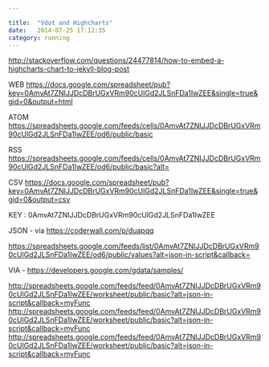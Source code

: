 ```yaml
---

title:  "Vdot and Highcharts"
date:   2014-07-25 17:12:35
category: running
---
```

<script src="http://cdnjs.cloudflare.com/ajax/libs/jquery/2.1.1/jquery.min.js">
<script src="http://cdnjs.cloudflare.com/ajax/libs/highcharts/4.0.3/highcharts-all.js">


<div id="container" style="min-width: 310px; height: 400px; margin: 0 auto">
</div>
<script type="text/javascript">
alert("I am an alert box!");
</script>

http://stackoverflow.com/questions/24477814/how-to-embed-a-highcharts-chart-to-jekyll-blog-post

WEB
https://docs.google.com/spreadsheet/pub?key=0AmvAt7ZNIJJDcDBrUGxVRm90cUlGd2JLSnFDa1IwZEE&single=true&gid=0&output=html

ATOM
https://spreadsheets.google.com/feeds/cells/0AmvAt7ZNIJJDcDBrUGxVRm90cUlGd2JLSnFDa1IwZEE/od6/public/basic

RSS
https://spreadsheets.google.com/feeds/cells/0AmvAt7ZNIJJDcDBrUGxVRm90cUlGd2JLSnFDa1IwZEE/od6/public/basic?alt=

CSV
https://docs.google.com/spreadsheet/pub?key=0AmvAt7ZNIJJDcDBrUGxVRm90cUlGd2JLSnFDa1IwZEE&single=true&gid=0&output=csv

KEY : 0AmvAt7ZNIJJDcDBrUGxVRm90cUlGd2JLSnFDa1IwZEE

JSON - via https://coderwall.com/p/duapqq

https://spreadsheets.google.com/feeds/list/0AmvAt7ZNIJJDcDBrUGxVRm90cUlGd2JLSnFDa1IwZEE/od6/public/values?alt=json-in-script&callback=

VIA - https://developers.google.com/gdata/samples/

http://spreadsheets.google.com/feeds/feed/0AmvAt7ZNIJJDcDBrUGxVRm90cUlGd2JLSnFDa1IwZEE/worksheet/public/basic?alt=json-in-script&callback=myFunc
http://spreadsheets.google.com/feeds/feed/0AmvAt7ZNIJJDcDBrUGxVRm90cUlGd2JLSnFDa1IwZEE/worksheet/public/basic?alt=json-in-script&callback=myFunc
http://spreadsheets.google.com/feeds/feed/0AmvAt7ZNIJJDcDBrUGxVRm90cUlGd2JLSnFDa1IwZEE/worksheet/public/basic?alt=json-in-script&callback=myFunc